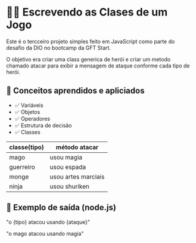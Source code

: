 # 🧙‍♂️ Escrevendo as Clases de um Jogo

Este é o tercceiro projeto simples feito em JavaScript como parte do desafio da DIO no bootcamp da GFT Start. 

O objetivo era criar uma class generica de herói e criar um metodo chamado atacar para exibir a mensagem de ataque conforme cada tipo de herói.

## 🧠 Conceitos aprendidos e apliciados

- ✅ Variáveis
- ✅ Objetos
- ✅ Operadores
- ✅ Estrutura de decisão 
- ✅ Classes 


| classe(tipo)     | método atacar        |
|------------------|----------------------|
| mago             | usou magia           |
| guerreiro        | usou espada          |
| monge            | usou artes marciais  |
| ninja            | usou shuriken        |


## 🔁 Exemplo de saída (node.js)
"o {tipo} atacou usando {ataque}"

"o mago atacou usando magia"
